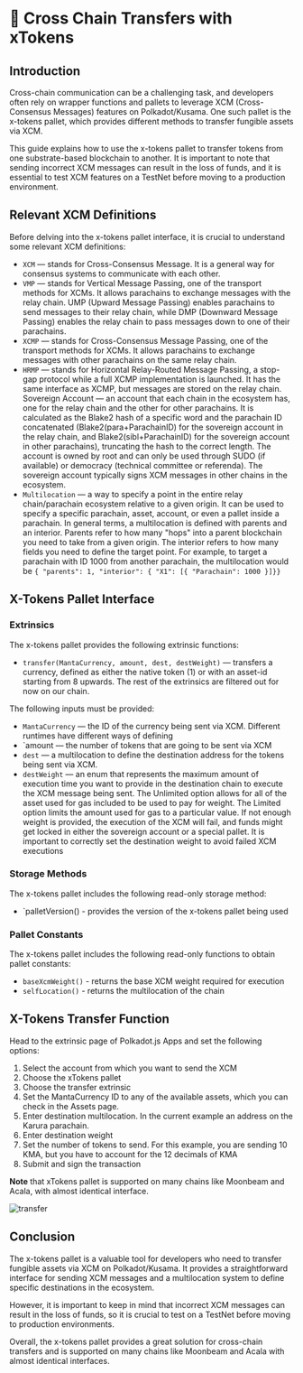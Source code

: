 # 💸 Cross Chain Transfers with xTokens

## Introduction
Cross-chain communication can be a challenging task, and developers often rely on wrapper functions and pallets to leverage XCM (Cross-Consensus Messages) features on Polkadot/Kusama. One such pallet is the x-tokens pallet, which provides different methods to transfer fungible assets via XCM.

This guide explains how to use the x-tokens pallet to transfer tokens from one substrate-based blockchain to another. It is important to note that sending incorrect XCM messages can result in the loss of funds, and it is essential to test XCM features on a TestNet before moving to a production environment.

## Relevant XCM Definitions

Before delving into the x-tokens pallet interface, it is crucial to understand some relevant XCM definitions:

* `XCM` — stands for Cross-Consensus Message. It is a general way for consensus systems to communicate with each other.
* `VMP` — stands for Vertical Message Passing, one of the transport methods for XCMs. It allows parachains to exchange messages with the relay chain. UMP (Upward Message Passing) enables parachains to send messages to their relay chain, while DMP (Downward Message Passing) enables the relay chain to pass messages down to one of their parachains.
* `XCMP` — stands for Cross-Consensus Message Passing, one of the transport methods for XCMs. It allows parachains to exchange messages with other parachains on the same relay chain.
* `HRMP` — stands for Horizontal Relay-Routed Message Passing, a stop-gap protocol while a full XCMP implementation is launched. It has the same interface as XCMP, but messages are stored on the relay chain.
Sovereign Account — an account that each chain in the ecosystem has, one for the relay chain and the other for other parachains. It is calculated as the Blake2 hash of a specific word and the parachain ID concatenated (Blake2(para+ParachainID) for the sovereign account in the relay chain, and Blake2(sibl+ParachainID) for the sovereign account in other parachains), truncating the hash to the correct length. The account is owned by root and can only be used through SUDO (if available) or democracy (technical committee or referenda). The sovereign account typically signs XCM messages in other chains in the ecosystem.
* `Multilocation` — a way to specify a point in the entire relay chain/parachain ecosystem relative to a given origin. It can be used to specify a specific parachain, asset, account, or even a pallet inside a parachain. In general terms, a multilocation is defined with parents and an interior. Parents refer to how many "hops" into a parent blockchain you need to take from a given origin. The interior refers to how many fields you need to define the target point. For example, to target a parachain with ID 1000 from another parachain, the multilocation would be `{ "parents": 1, "interior": { "X1": [{ "Parachain": 1000 }]}}`

## X-Tokens Pallet Interface

### Extrinsics
The x-tokens pallet provides the following extrinsic functions:

* `transfer(MantaCurrency, amount, dest, destWeight)` — transfers a currency, defined as either the native token (1) or with an asset-id starting from 8 upwards. The rest of the extrinsics are filtered out for now on our chain.

The following inputs must be provided:

* `MantaCurrency` — the ID of the currency being sent via XCM. Different runtimes have different ways of defining
* `amount — the number of tokens that are going to be sent via XCM
* `dest` — a multilocation to define the destination address for the tokens being sent via XCM.
* `destWeight` — an enum that represents the maximum amount of execution time you want to provide in the destination chain to execute the XCM message being sent. The Unlimited option allows for all of the asset used for gas included to be used to pay for weight. The Limited option limits the amount used for gas to a particular value. If not enough weight is provided, the execution of the XCM will fail, and funds might get locked in either the sovereign account or a special pallet. It is important to correctly set the destination weight to avoid failed XCM executions

### Storage Methods

The x-tokens pallet includes the following read-only storage method:

* `palletVersion() - provides the version of the x-tokens pallet being used

### Pallet Constants

The x-tokens pallet includes the following read-only functions to obtain pallet constants:

* `baseXcmWeight()` - returns the base XCM weight required for execution
* `selfLocation()` - returns the multilocation of the chain

## X-Tokens Transfer Function

Head to the extrinsic page of Polkadot.js Apps and set the following options:

1. Select the account from which you want to send the XCM
2. Choose the xTokens pallet
3. Choose the transfer extrinsic
4. Set the MantaCurrency ID to any of the available assets, which you can check in the Assets page.
5. Enter destination multilocation. In the current example an address on the Karura parachain.
6. Enter destination weight
7. Set the number of tokens to send. For this example, you are sending 10 KMA, but you have to account for the 12 decimals of KMA
8. Submit and sign the transaction

**Note** that xTokens pallet is supported on many chains like Moonbeam and Acala, with almost identical interface.

![transfer](../../static/img/guides/xTokens_transfer.png)

## Conclusion

The x-tokens pallet is a valuable tool for developers who need to transfer fungible assets via XCM on Polkadot/Kusama. It provides a straightforward interface for sending XCM messages and a multilocation system to define specific destinations in the ecosystem.

However, it is important to keep in mind that incorrect XCM messages can result in the loss of funds, so it is crucial to test on a TestNet before moving to production environments.

Overall, the x-tokens pallet provides a great solution for cross-chain transfers and is supported on many chains like Moonbeam and Acala with almost identical interfaces.
